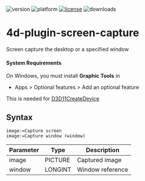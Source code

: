 ![version](https://img.shields.io/badge/version-17%2B-3E8B93)
![platform](https://img.shields.io/static/v1?label=platform&message=mac-intel%20|%20mac-arm%20|%20win-64&color=blue)
[![license](https://img.shields.io/github/license/miyako/4d-plugin-screen-capture)](LICENSE)
![downloads](https://img.shields.io/github/downloads/miyako/4d-plugin-screen-capture/total)

4d-plugin-screen-capture
========================

Screen capture the desktop or a specified window

#### System Requirements

On Windows, you must install **Graphic Tools** in 

* Apps > Optional features > Add an optional feature

This is needed for [D3D11CreateDevice](https://learn.microsoft.com/en-us/windows/win32/api/d3d11/nf-d3d11-d3d11createdevice)

## Syntax

```4d
image:=Capture screen
image:=Capture window (window)
```

Parameter|Type|Description
------------|------------|----
image|PICTURE|Captured image
window|LONGINT|Window reference
